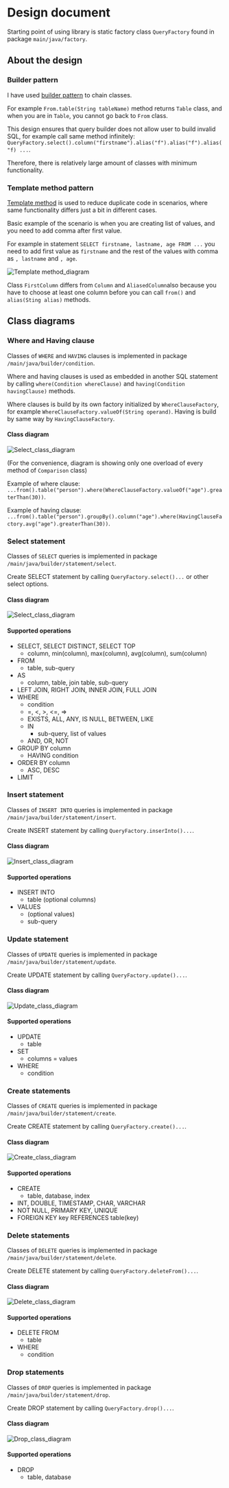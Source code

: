 # Design document

Starting point of using library is static factory class `QueryFactory` found in package `main/java/factory`.

## About the design

### Builder pattern

I have used [builder pattern](https://en.wikipedia.org/wiki/Builder_pattern) to chain classes. 

For example `From.table(String tableName)` method returns `Table` class, and when you are in `Table`, you cannot go back to `From` class.

This design ensures that query builder does not allow user to build invalid SQL, for example call same method infinitely: `QueryFactory.select().column("firstname").alias("f").alias("f").alias("f) ...`.

Therefore, there is relatively large amount of classes with minimum functionality.

### Template method pattern

[Template method](https://en.wikipedia.org/wiki/Template_method_pattern) is used to reduce duplicate code in scenarios, where same functionality differs just a bit in different cases.

Basic example of the scenario is when you are creating list of values, and you need to add comma after first value.

For example in statement `SELECT firstname, lastname, age FROM ...` you need to add first value as `firstname` and the rest of the values with comma as `, lastname` and `, age`.

![Template method_diagram](https://github.com/MiguelSombrero/sql-query-builder/blob/develop/docs/template-method-diagram.jpg)

Class `FirstColumn` differs from `Column` and `AliasedColumn`also because you have to choose at least one column before you can call `from()` and `alias(Sting alias)` methods.

## Class diagrams

### Where and Having clause

Classes of `WHERE` and `HAVING` clauses is implemented in package `/main/java/builder/condition`.

Where and having clauses is used as embedded in another SQL statement by calling `where(Condition whereClause)` and `having(Condition havingClause)` methods.

Where clauses is build by its own factory initialized by `WhereClauseFactory`, for example `WhereClauseFactory.valueOf(String operand)`. Having is build by same way by `HavingClauseFactory`.

#### Class diagram

![Select_class_diagram](https://github.com/MiguelSombrero/sql-query-builder/blob/develop/docs/where-class-diagram.jpg)

(For the convenience, diagram is showing only one overload of every method of `Comparison` class)

Example of where clause: `...from().table("person").where(WhereClauseFactory.valueOf("age").greaterThan(30))`.

Example of having clause: `...from().table("person").groupBy().column("age").where(HavingClauseFactory.avg("age").greaterThan(30))`.

### Select statement

Classes of `SELECT` queries is implemented in package `/main/java/builder/statement/select`.

Create SELECT statement by calling `QueryFactory.select()...` or other select options.

#### Class diagram

![Select_class_diagram](https://github.com/MiguelSombrero/sql-query-builder/blob/develop/docs/select-class-diagram.jpg)

#### Supported operations

- SELECT, SELECT DISTINCT, SELECT TOP
    - column, min(column), max(column), avg(column), sum(column)
- FROM
    - table, sub-query
- AS
    - column, table, join table, sub-query
- LEFT JOIN, RIGHT JOIN, INNER JOIN, FULL JOIN
- WHERE
    - condition
    - =, <, >, <=, =>
    - EXISTS, ALL, ANY, IS NULL, BETWEEN, LIKE
    - IN
        - sub-query, list of values
    - AND, OR, NOT
- GROUP BY column
    - HAVING condition
- ORDER BY column
    - ASC, DESC
- LIMIT

### Insert statement

Classes of `INSERT INTO` queries is implemented in package `/main/java/builder/statement/insert`.

Create INSERT statement by calling `QueryFactory.inserInto()...`.

#### Class diagram

![Insert_class_diagram](https://github.com/MiguelSombrero/sql-query-builder/blob/develop/docs/insert-class-diagram.jpg)

#### Supported operations

- INSERT INTO
    - table (optional columns)
- VALUES
    - (optional values)
    - sub-query

### Update statement

Classes of `UPDATE` queries is implemented in package `/main/java/builder/statement/update`.

Create UPDATE statement by calling `QueryFactory.update()...`.

#### Class diagram

![Update_class_diagram](https://github.com/MiguelSombrero/sql-query-builder/blob/develop/docs/update-class-diagram.jpg)

#### Supported operations

- UPDATE
    - table
- SET
    - columns = values
- WHERE
    - condition

### Create statements

Classes of `CREATE` queries is implemented in package `/main/java/builder/statement/create`.

Create CREATE statement by calling `QueryFactory.create()...`.

#### Class diagram

![Create_class_diagram](https://github.com/MiguelSombrero/sql-query-builder/blob/develop/docs/create-class-diagram.jpg)

#### Supported operations

- CREATE
    - table, database, index
- INT, DOUBLE, TIMESTAMP, CHAR, VARCHAR
- NOT NULL, PRIMARY KEY, UNIQUE
- FOREIGN KEY key REFERENCES table(key)

### Delete statements

Classes of `DELETE` queries is implemented in package `/main/java/builder/statement/delete`.

Create DELETE statement by calling `QueryFactory.deleteFrom()...`.

#### Class diagram

![Delete_class_diagram](https://github.com/MiguelSombrero/sql-query-builder/blob/develop/docs/delete-class-diagram.jpg)

#### Supported operations

- DELETE FROM
    - table
- WHERE
    - condition

### Drop statements

Classes of `DROP` queries is implemented in package `/main/java/builder/statement/drop`.

Create DROP statement by calling `QueryFactory.drop()...`.

#### Class diagram

![Drop_class_diagram](https://github.com/MiguelSombrero/sql-query-builder/blob/develop/docs/drop-class-diagram.jpg)

#### Supported operations

- DROP
    - table, database